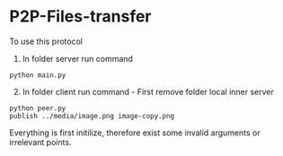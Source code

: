 # P2P-Files-transfer
To use this protocol
1. In folder server run command 
```
python main.py
```
2. In folder client run command - First remove folder local inner server
```
python peer.py
publish ../media/image.png image-copy.png
```

Everything is first initilize, therefore exist some invalid arguments or irrelevant points.
